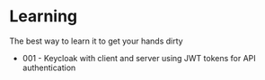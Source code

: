# Learning

The best way to learn it to get your hands dirty

- 001 - Keycloak with client and server using JWT tokens for API authentication
